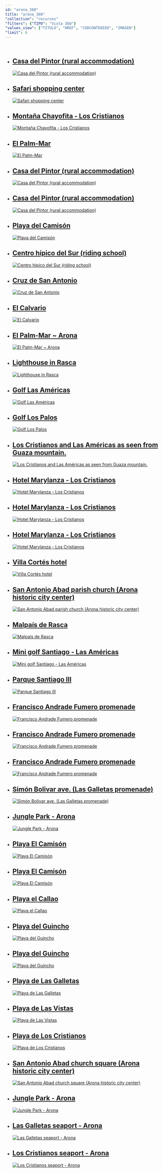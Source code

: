 ```yaml
---
id: "arona_360"
title: "arona_360"
"collection": "recursos"
"filters": {"TIPO": "Vista 360"}
"values_view": ["TITULO", "HREF", "CODCONTENIDO", "IMAGEN"]
"limit": 6
---
```

<app-tab-bar></app-tab-bar>
<div class="row" >
    <div class="large-10 large-offset-1 columns">
        <ul class="arona-tour">
            <li>
                <a href="http://www.arona.org/portal/turismo/panorama.jsp?panorama=RecursosWeb/IMAGENES/1/0_13730_1.mov&amp;preview=RecursosWeb/IMAGENES/1/0_13730_1_bis.jpg">
                    <h2>
                        <span>Casa del Pintor (rural accommodation)</span>
                    </h2>
                    <img src="/img/360/0_13730_1_bis.jpg" alt="Casa del Pintor (rural accommodation)" title="Casa del Pintor (rural accommodation)">
                </a>
            </li>
            <li>
                <a href="http://www.arona.org/portal/turismo/panorama.jsp?panorama=RecursosWeb/IMAGENES/1/0_13312_1.mov&amp;preview=RecursosWeb/IMAGENES/1/0_13312_1_bis.jpg">
                    <h2>
                        <span>Safari shopping center</span>
                    </h2>
                    <img src="/img/360/0_13312_1_bis.jpg" alt="Safari shopping center" title="Safari shopping center">
                </a>
            </li>
            <li>
                <a href="http://www.arona.org/portal/turismo/panorama.jsp?panorama=RecursosWeb/IMAGENES/1/0_13314_1.mov&amp;preview=RecursosWeb/IMAGENES/1/0_13314_1_bis.jpg">
                    <h2>
                        <span>Montaña Chayofita - Los Cristianos</span>
                    </h2>
                    <img src="/img/360/0_13314_1_bis.jpg" alt="Montaña Chayofita - Los Cristianos" title="Montaña Chayofita - Los Cristianos">
                </a>
            </li>
            <li>
                <a href="http://www.arona.org/portal/turismo/panorama.jsp?panorama=RecursosWeb/IMAGENES/1/0_13317_1.mov&amp;preview=RecursosWeb/IMAGENES/1/0_13317_1_bis.jpg">
                    <h2>
                        <span>El Palm-Mar</span>
                    </h2>
                    <img src="/img/360/0_13317_1_bis.jpg" alt="El Palm-Mar" title="El Palm-Mar">
                </a>
            </li>
            <li>
                <a href="http://www.arona.org/portal/turismo/panorama.jsp?panorama=RecursosWeb/IMAGENES/1/0_13737_1.mov&amp;preview=RecursosWeb/IMAGENES/1/0_13737_1_bis.jpg">
                    <h2>
                        <span>Casa del Pintor (rural accommodation)</span>
                    </h2>
                    <img src="/img/360/0_13737_1_bis.jpg" alt="Casa del Pintor (rural accommodation)" title="Casa del Pintor (rural accommodation)">
                </a>
            </li>
            <li>
                <a href="http://www.arona.org/portal/turismo/panorama.jsp?panorama=RecursosWeb/IMAGENES/1/0_13736_1.mov&amp;preview=RecursosWeb/IMAGENES/1/0_13736_1_bis.jpg">
                    <h2>
                        <span>Casa del Pintor (rural accommodation)</span>
                    </h2>
                    <img src="/img/360/0_13736_1_bis.jpg" alt="Casa del Pintor (rural accommodation)" title="Casa del Pintor (rural accommodation)">
                </a>
            </li>
            <li>
                <a href="http://www.arona.org/portal/turismo/panorama.jsp?panorama=RecursosWeb/IMAGENES/1/0_13313_1.mov&amp;preview=RecursosWeb/IMAGENES/1/0_13313_1_bis.jpg">
                    <h2>
                        <span>Playa del Camisón</span>
                    </h2>
                    <img src="/img/360/0_13313_1_bis.jpg" alt="Playa del Camisón" title="Playa del Camisón">
                </a>
            </li>
            <li>
                <a href="http://www.arona.org/portal/turismo/panorama.jsp?panorama=RecursosWeb/IMAGENES/1/0_13647_1.mov&amp;preview=RecursosWeb/IMAGENES/1/0_13647_1_bis.jpg">
                    <h2>
                        <span>Centro hípico del Sur (riding school)</span>
                    </h2>
                    <img src="/img/360/0_13647_1_bis.jpg" alt="Centro hípico del Sur (riding school)" title="Centro hípico del Sur (riding school)">
                </a>
            </li>
            <li>
                <a href="http://www.arona.org/portal/turismo/panorama.jsp?panorama=RecursosWeb/IMAGENES/1/0_13315_1.mov&amp;preview=RecursosWeb/IMAGENES/1/0_13315_1_bis.jpg">
                    <h2>
                        <span>Cruz de San Antonio</span>
                    </h2>
                    <img src="/img/360/0_13315_1_bis.jpg" alt="Cruz de San Antonio" title="Cruz de San Antonio">
                </a>
            </li>
            <li>
                <a href="http://www.arona.org/portal/turismo/panorama.jsp?panorama=RecursosWeb/IMAGENES/1/0_13311_1.mov&amp;preview=RecursosWeb/IMAGENES/1/0_13311_1_bis.jpg">
                    <h2>
                        <span>El Calvario </span>
                    </h2>
                    <img src="/img/360/0_13311_1_bis.jpg" alt="El Calvario " title="El Calvario ">
                </a>
            </li>
            <li>
                <a href="http://www.arona.org/portal/turismo/panorama.jsp?panorama=RecursosWeb/IMAGENES/1/0_13723_1.mov&amp;preview=RecursosWeb/IMAGENES/1/0_13723_1_bis.jpg">
                    <h2>
                        <span>El Palm-Mar ~ Arona</span>
                    </h2>
                    <img src="/img/360/0_13723_1_bis.jpg" alt="El Palm-Mar ~ Arona" title="El Palm-Mar ~ Arona">
                </a>
            </li>
            <li>
                <a href="http://www.arona.org/portal/turismo/panorama.jsp?panorama=RecursosWeb/IMAGENES/1/0_13641_1.mov&amp;preview=RecursosWeb/IMAGENES/1/0_13641_1_bis.jpg">
                    <h2>
                        <span>Lighthouse in Rasca</span>
                    </h2>
                    <img src="/img/360/0_13641_1_bis.jpg" alt="Lighthouse in Rasca" title="Lighthouse in Rasca">
                </a>
            </li>
            <li>
                <a href="http://www.arona.org/portal/turismo/panorama.jsp?panorama=RecursosWeb/IMAGENES/1/0_13642_1.mov&amp;preview=RecursosWeb/IMAGENES/1/0_13642_1_bis.jpg">
                    <h2>
                        <span>Golf Las Américas</span>
                    </h2>
                    <img src="/img/360/0_13642_1_bis.jpg" alt="Golf Las Américas" title="Golf Las Américas">
                </a>
            </li>
            <li>
                <a href="http://www.arona.org/portal/turismo/panorama.jsp?panorama=RecursosWeb/IMAGENES/1/0_13645_1.mov&amp;preview=RecursosWeb/IMAGENES/1/0_13645_1_bis.jpg">
                    <h2>
                        <span>Golf Los Palos</span>
                    </h2>
                    <img src="/img/360/0_13645_1_bis.jpg" alt="Golf Los Palos" title="Golf Los Palos">
                </a>
            </li>
            <li>
                <a href="http://www.arona.org/portal/turismo/panorama.jsp?panorama=RecursosWeb/IMAGENES/1/0_13646_1.mov&amp;preview=RecursosWeb/IMAGENES/1/0_13646_1_bis.jpg">
                    <h2>
                        <span>Los Cristianos and Las Américas as seen from Guaza mountain.</span>
                    </h2>
                    <img src="/img/360/0_13646_1_bis.jpg" alt="Los Cristianos and Las Américas as seen from Guaza mountain." title="Los Cristianos and Las Américas as seen from Guaza mountain.">
                </a>
            </li>
            <li>
                <a href="http://www.arona.org/portal/turismo/panorama.jsp?panorama=RecursosWeb/IMAGENES/1/0_13718_1.mov&amp;preview=RecursosWeb/IMAGENES/1/0_13718_1_bis.jpg">
                    <h2>
                        <span>Hotel Marylanza - Los Cristianos</span>
                    </h2>
                    <img src="/img/360/0_13718_1_bis.jpg" alt="Hotel Marylanza - Los Cristianos" title="Hotel Marylanza - Los Cristianos">
                </a>
            </li>
            <li>
                <a href="http://www.arona.org/portal/turismo/panorama.jsp?panorama=RecursosWeb/IMAGENES/1/0_13719_1.mov&amp;preview=RecursosWeb/IMAGENES/1/0_13719_1_bis.jpg">
                    <h2>
                        <span>Hotel Marylanza - Los Cristianos</span>
                    </h2>
                    <img src="/img/360/0_13719_1_bis.jpg" alt="Hotel Marylanza - Los Cristianos" title="Hotel Marylanza - Los Cristianos">
                </a>
            </li>
            <li>
                <a href="http://www.arona.org/portal/turismo/panorama.jsp?panorama=RecursosWeb/IMAGENES/1/0_13720_1.mov&amp;preview=RecursosWeb/IMAGENES/1/0_13720_1_bis.jpg">
                    <h2>
                        <span>Hotel Marylanza - Los Cristianos</span>
                    </h2>
                    <img src="/img/360/0_13720_1_bis.jpg" alt="Hotel Marylanza - Los Cristianos" title="Hotel Marylanza - Los Cristianos">
                </a>
            </li>
            <li>
                <a href="http://www.arona.org/portal/turismo/panorama.jsp?panorama=RecursosWeb/IMAGENES/1/0_13676_1.mov&amp;preview=RecursosWeb/IMAGENES/1/0_13676_1_bis.jpg">
                    <h2>
                        <span>Villa Cortés hotel</span>
                    </h2>
                    <img src="/img/360/0_13676_1_bis.jpg" alt="Villa Cortés hotel" title="Villa Cortés hotel">
                </a>
            </li>
            <li>
                <a href="http://www.arona.org/portal/turismo/panorama.jsp?panorama=RecursosWeb/IMAGENES/1/0_13677_1.mov&amp;preview=RecursosWeb/IMAGENES/1/0_13677_1_bis.jpg">
                    <h2>
                        <span>San Antonio Abad parish church (Arona historic city center)</span>
                    </h2>
                    <img src="/img/360/0_13677_1_bis.jpg" alt="San Antonio Abad parish church (Arona historic city center)" title="San Antonio Abad parish church (Arona historic city center)">
                </a>
            </li>
            <li>
                <a href="http://www.arona.org/portal/turismo/panorama.jsp?panorama=RecursosWeb/IMAGENES/1/0_13717_1.mov&amp;preview=RecursosWeb/IMAGENES/1/0_13717_1_bis.jpg">
                    <h2>
                        <span>Malpaís de Rasca</span>
                    </h2>
                    <img src="/img/360/0_13717_1_bis.jpg" alt="Malpaís de Rasca" title="Malpaís de Rasca">
                </a>
            </li>
            <li>
                <a href="http://www.arona.org/portal/turismo/panorama.jsp?panorama=RecursosWeb/IMAGENES/1/11_13721_1.mov&amp;preview=RecursosWeb/IMAGENES/1/0_13721_1_bis.jpg">
                    <h2>
                        <span>Mini golf Santiago - Las Américas</span>
                    </h2>
                    <img src="/img/360/0_13721_1_bis.jpg" alt="Mini golf Santiago - Las Américas" title="Mini golf Santiago - Las Américas">
                </a>
            </li>
            <li>
                <a href="http://www.arona.org/portal/turismo/panorama.jsp?panorama=RecursosWeb/IMAGENES/1/0_13713_1.mov&amp;preview=RecursosWeb/IMAGENES/1/0_13713_1_bis.jpg">
                    <h2>
                        <span>Parque Santiago III</span>
                    </h2>
                    <img src="/img/360/0_13713_1_bis.jpg" alt="Parque Santiago III" title="Parque Santiago III">
                </a>
            </li>
            <li>
                <a href="http://www.arona.org/portal/turismo/panorama.jsp?panorama=RecursosWeb/IMAGENES/1/10_13638_1.mov&amp;preview=RecursosWeb/IMAGENES/1/10_13638_1_bis.jpg">
                    <h2>
                        <span>Francisco Andrade Fumero promenade</span>
                    </h2>
                    <img src="/img/360/10_13638_1_bis.jpg" alt="Francisco Andrade Fumero promenade" title="Francisco Andrade Fumero promenade">
                </a>
            </li>
            <li>
                <a href="http://www.arona.org/portal/turismo/panorama.jsp?panorama=RecursosWeb/IMAGENES/1/11_13640_1.mov&amp;preview=RecursosWeb/IMAGENES/1/12_13640_1_bis.jpg">
                    <h2>
                        <span>Francisco Andrade Fumero promenade</span>
                    </h2>
                    <img src="/img/360/12_13640_1_bis.jpg" alt="Francisco Andrade Fumero promenade" title="Francisco Andrade Fumero promenade">
                </a>
            </li>
            <li>
                <a href="http://www.arona.org/portal/turismo/panorama.jsp?panorama=RecursosWeb/IMAGENES/1/0_13735_1.mov&amp;preview=RecursosWeb/IMAGENES/1/0_13735_1_bis.jpg">
                    <h2>
                        <span>Francisco Andrade Fumero promenade</span>
                    </h2>
                    <img src="/img/360/0_13735_1_bis.jpg" alt="Francisco Andrade Fumero promenade" title="Francisco Andrade Fumero promenade">
                </a>
            </li>
            <li>
                <a href="http://www.arona.org/portal/turismo/panorama.jsp?panorama=RecursosWeb/IMAGENES/1/0_13729_1.mov&amp;preview=RecursosWeb/IMAGENES/1/0_13729_1_bis.jpg">
                    <h2>
                        <span>Simón Bolivar ave. (Las Galletas promenade)</span>
                    </h2>
                    <img src="/img/360/0_13729_1_bis.jpg" alt="Simón Bolivar ave. (Las Galletas promenade)" title="Simón Bolivar ave. (Las Galletas promenade)">
                </a>
            </li>
            <li>
                <a href="http://www.arona.org/portal/turismo/panorama.jsp?panorama=RecursosWeb/IMAGENES/1/0_13715_1.mov&amp;preview=RecursosWeb/IMAGENES/1/0_13715_1_bis.jpg">
                    <h2>
                        <span>Jungle Park - Arona</span>
                    </h2>
                    <img src="/img/360/0_13715_1_bis.jpg" alt="Jungle Park - Arona" title="Jungle Park - Arona">
                </a>
            </li>
            <li>
                <a href="http://www.arona.org/portal/turismo/panorama.jsp?panorama=RecursosWeb/IMAGENES/1/0_13741_1.mov&amp;preview=RecursosWeb/IMAGENES/1/0_13741_1_bis.jpg">
                    <h2>
                        <span>Playa El Camisón</span>
                    </h2>
                    <img src="/img/360/0_13741_1_bis.jpg" alt="Playa El Camisón" title="Playa El Camisón">
                </a>
            </li>
            <li>
                <a href="http://www.arona.org/portal/turismo/panorama.jsp?panorama=RecursosWeb/IMAGENES/1/0_13742_1.mov&amp;preview=RecursosWeb/IMAGENES/1/0_13742_1_bis.jpg">
                    <h2>
                        <span>Playa El Camisón</span>
                    </h2>
                    <img src="/img/360/0_13742_1_bis.jpg" alt="Playa El Camisón" title="Playa El Camisón">
                </a>
            </li>
            <li>
                <a href="http://www.arona.org/portal/turismo/panorama.jsp?panorama=RecursosWeb/IMAGENES/1/0_13739_1.mov&amp;preview=RecursosWeb/IMAGENES/1/0_13739_1_bis.jpg">
                    <h2>
                        <span>Playa el Callao</span>
                    </h2>
                    <img src="/img/360/0_13739_1_bis.jpg" alt="Playa el Callao" title="Playa el Callao">
                </a>
            </li>
            <li>
                <a href="http://www.arona.org/portal/turismo/panorama.jsp?panorama=RecursosWeb/IMAGENES/1/0_13756_1.mov&amp;preview=RecursosWeb/IMAGENES/1/0_13756_1_bis.jpg">
                    <h2>
                        <span>Playa del Guincho</span>
                    </h2>
                    <img src="/img/360/0_13756_1_bis.jpg" alt="Playa del Guincho" title="Playa del Guincho">
                </a>
            </li>
            <li>
                <a href="http://www.arona.org/portal/turismo/panorama.jsp?panorama=RecursosWeb/IMAGENES/1/0_13758_1.mov&amp;preview=RecursosWeb/IMAGENES/1/0_13758_1_bis.jpg">
                    <h2>
                        <span>Playa del Guincho</span>
                    </h2>
                    <img src="/img/360/0_13758_1_bis.jpg" alt="Playa del Guincho" title="Playa del Guincho">
                </a>
            </li>
            <li>
                <a href="http://www.arona.org/portal/turismo/panorama.jsp?panorama=RecursosWeb/IMAGENES/1/0_13746_1.mov&amp;preview=RecursosWeb/IMAGENES/1/0_13746_1_bis.jpg">
                    <h2>
                        <span>Playa de Las Galletas</span>
                    </h2>
                    <img src="/img/360/0_13746_1_bis.jpg" alt="Playa de Las Galletas" title="Playa de Las Galletas">
                </a>
            </li>
            <li>
                <a href="http://www.arona.org/portal/turismo/panorama.jsp?panorama=RecursosWeb/IMAGENES/1/0_13760_1.mov&amp;preview=RecursosWeb/IMAGENES/1/0_13760_1_bis.jpg">
                    <h2>
                        <span>Playa de Las Vistas</span>
                    </h2>
                    <img src="/img/360/0_13760_1_bis.jpg" alt="Playa de Las Vistas" title="Playa de Las Vistas">
                </a>
            </li>
            <li>
                <a href="http://www.arona.org/portal/turismo/panorama.jsp?panorama=RecursosWeb/IMAGENES/1/0_13745_1.mov&amp;preview=RecursosWeb/IMAGENES/1/0_13745_1_bis.jpg">
                    <h2>
                        <span>Playa de Los Cristianos</span>
                    </h2>
                    <img src="/img/360/0_13745_1_bis.jpg" alt="Playa de Los Cristianos" title="Playa de Los Cristianos">
                </a>
            </li>
            <li>
                <a href="http://www.arona.org/portal/turismo/panorama.jsp?panorama=RecursosWeb/IMAGENES/1/0_13761_1.mov&amp;preview=RecursosWeb/IMAGENES/1/0_13761_1_bis.jpg">
                    <h2>
                        <span>San Antonio Abad church square (Arona historic city center)</span>
                    </h2>
                    <img src="/img/360/0_13761_1_bis.jpg" alt="San Antonio Abad church square (Arona historic city center)" title="San Antonio Abad church square (Arona historic city center)">
                </a>
            </li>
            <li>
                <a href="http://www.arona.org/portal/turismo/panorama.jsp?panorama=RecursosWeb/IMAGENES/1/0_13716_1.mov&amp;preview=RecursosWeb/IMAGENES/1/0_13716_1_bis.jpg">
                    <h2>
                        <span>Jungle Park - Arona</span>
                    </h2>
                    <img src="/img/360/0_13716_1_bis.jpg" alt="Jungle Park - Arona" title="Jungle Park - Arona">
                </a>
            </li>
            <li>
                <a href="http://www.arona.org/portal/turismo/panorama.jsp?panorama=RecursosWeb/IMAGENES/1/0_13763_1.mov&amp;preview=RecursosWeb/IMAGENES/1/0_13763_1_bis.jpg">
                    <h2>
                        <span>Las Galletas seaport - Arona</span>
                    </h2>
                    <img src="/img/360/0_13763_1_bis.jpg" alt="Las Galletas seaport - Arona" title="Las Galletas seaport - Arona">
                </a>
            </li>
            <li>
                <a href="http://www.arona.org/portal/turismo/panorama.jsp?panorama=RecursosWeb/IMAGENES/1/0_13762_1.mov&amp;preview=RecursosWeb/IMAGENES/1/0_13762_1_bis.jpg">
                    <h2>
                        <span>Los Cristianos seaport - Arona</span>
                    </h2>
                    <img src="/img/360/0_13762_1_bis.jpg" alt="Los Cristianos seaport - Arona" title="Los Cristianos seaport - Arona">
                </a>
            </li>
        </ul>
    </div>
</div>
<div class="row" >
    <div class="large-10 large-offset-1 columns">
        <app-paginator-controls></app-paginator-controls>
        <br>
        <app-back-bar></app-back-bar>
    </div>
</div>
